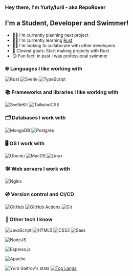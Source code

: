 ### Hey there, I'm Yuriy/Iurii - aka RepoRover

## I'm a Student, Developer and Swimmer!

- 👨‍💻 I'm currently planning next project
- 👨‍🏫 I'm currently learning [Rust](https://www.rust-lang.org)
- 👯‍♂️ I'm looking to collaborate with other developers
- 🥅 Closest goals: Start making projects with Rust
- 🙃 Fun fact: in past I was professional swimmer

### 🌐 Languages I like working with

![Rust](https://img.shields.io/badge/rust-%23000000.svg?&style=for-the-badge&logo=rust)
![Svelte](https://img.shields.io/badge/svelte-%23301930.svg?style=for-the-badge&logo=svelte)
![TypeScript](https://shields.io/badge/typescript-3178C6?style=for-the-badge&logo=typescript&logoColor=FFF)

### 📚 Frameworks and libraries I like working with

![SvelteKit](https://img.shields.io/badge/sveltekit-%23301930.svg?style=for-the-badge&logo=svelte)
![TailwindCSS](https://shields.io/badge/tailwindcss-000?style=for-the-badge&logo=tailwindcss)

### 🗂️ Databases I work with

![MongoDB](https://img.shields.io/badge/MongoDB-%234ea94b.svg?&style=for-the-badge&logo=mongodb&logoColor=FFF)
![Postgres](https://img.shields.io/badge/postgres-%23316192.svg?style=for-the-badge&logo=postgresql&logoColor=FFF)

### 🖥️ OS I work with

![Ubuntu](https://img.shields.io/badge/ubuntu-000?style=for-the-badge&logo=ubuntu)
![MacOS](https://img.shields.io/badge/mac-fff?style=for-the-badge&logo=macos&logoColor=000)
![Linux](https://img.shields.io/badge/linux-FCC624?style=for-the-badge&logo=linux&logoColor=000)

### 🕸️ Web servers I work with

![Nginx](https://img.shields.io/badge/nginx-%23009639.svg?&style=for-the-badge&logo=nginx)

### 💿 Version control and CI/CD

![GitHub](https://img.shields.io/badge/github%20-%23121011.svg?&style=for-the-badge&logo=github)
![GitHub Actions](https://img.shields.io/badge/github%20actions%20-%232671E5.svg?&style=for-the-badge&logo=github%20actions&logoColor=FFF)
![Git](https://img.shields.io/badge/git%20-%23F05033.svg?&style=for-the-badge&logo=git&logoColor=FFF)

### 🤖 Other tech I know

![JavaScript](https://img.shields.io/badge/javascript-%23323330.svg?style=for-the-badge&logo=javascript)
![HTML5](https://img.shields.io/badge/html5-202a3f.svg?style=for-the-badge&logo=html5)
![CSS3](https://img.shields.io/badge/css3-%231572B6.svg?style=for-the-badge&logo=css3)
![Sass](https://img.shields.io/badge/sass-%23316192.svg?style=for-the-badge&logo=sass)

![NodeJS](https://img.shields.io/badge/node.js-0c121d?style=for-the-badge&logo=node.js)

![Express.js](https://img.shields.io/badge/express.js-%23404d59.svg?style=for-the-badge&logo=express&logoColor=%2361DAFB)

![Apache](https://img.shields.io/badge/apache%20-%23D42029.svg?&style=for-the-badge&logo=apache)

![Yura Gaitrov's stats](https://github-readme-stats.vercel.app/api?username=reporover&show_icons=true&theme=transparent&border_radius=10&show=reviews)
[![Top Langs](https://github-readme-stats.vercel.app/api/top-langs/?username=reporover&layout=donut&theme=transparent&border_radius=10)](https://github.com/anuraghazra/github-readme-stats)
